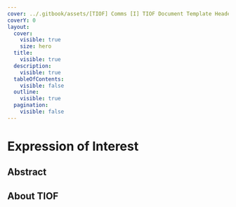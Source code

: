 ```yaml
---
cover: ../.gitbook/assets/[TIOF] Comms [I] TIOF Document Template Header ENG v2.0.png
coverY: 0
layout:
  cover:
    visible: true
    size: hero
  title:
    visible: true
  description:
    visible: true
  tableOfContents:
    visible: false
  outline:
    visible: true
  pagination:
    visible: false
---
```


# Expression of Interest

## Abstract



## About TIOF
